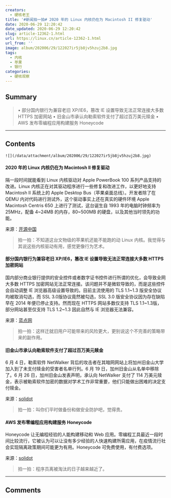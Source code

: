 ```yaml
---
creators:
  - 硬核老王
title: '#新闻拍一拍# 2020 年的 Linux 内核仍在为 Macintosh II 修复驱动'
date: 2020-06-29 12:20:42
date_updated: 2020-06-29 12:20:42
slug: article-12362-1.html
url: https://linux.cn/article-12362-1.html
url_from: ''
image: album/202006/29/122027ir5jb8jv5hzuj2b8.jpg
tags:
  - 内核
  - 苹果
  - 银行
categories:
  - 硬核观察
---
```


## Summary

> • 部分国内银行为兼容老旧 XP/IE6，篡改 IE 设置导致无法正常连接大多数 HTTPS 加密网站 • 旧金山市承认向勒索软件支付了超过百万美元赎金 • AWS 发布零编程应用构建服务 Honeycode

***

<!-- more -->

## Contents

`![](/data/attachment/album/202006/29/122027ir5jb8jv5hzuj2b8.jpg)`

#### 2020 年的 Linux 内核仍在为 Macintosh II 修复驱动

隔一段时间就能看到 Linux 内核驱动对 Apple PowerBook 100 系列产品支持的改进。Linux 内核正在对其驱动程序进行一些修复和改进工作，以更好地支持 Macintosh II 系统上的 Apple Desktop Bus（苹果桌面总线）。开发者除了在 QEMU 内对代码进行测试外，这个驱动事实上还在真实的硬件环境 Apple Macintosh Centris 650 上进行了测试，这台诞生自 1993 年的电脑时钟频率为 25MHz，配备 4~24MB 的内存，80~500MB 的硬盘，以及其他当时领先的功能。

来源：[开源中国](https://www.oschina.net/news/116784/2020-linux-macintosh-2-adb)

> 
> 拍一拍：不知道这台文物级的苹果机还能不能跑的动 Linux 内核。我觉得与其说这些内核驱动有用，感觉更像行为艺术。
> 
> 
> 

#### 部分国内银行为兼容老旧 XP/IE6，篡改 IE 设置导致无法正常连接大多数 HTTPS 加密网站

国内部分商业银行提供的安全控件或者数字证书控件进行所谓的优化，会导致全网大多数 HTTPS 加密网站无法正常连接。该问题并不是微软导致的，而是这些控件会自动调整 IE 浏览器高级设置导致的。目前主流使用的 TLS 1.1~1.3 版安全协议均被取消勾选，而 SSL 3.0版协议竟然被勾选，SSL 3.0 版安全协议因为存在缺陷早在 2014 年便已停止支持。然而现在 HTTPS 网站多数仅支持 TLS 1.1~1.3版，部分网站甚至仅支持 TLS 1.2~1.3 因此自然与 IE 浏览器无法兼容。

来源：[蓝点网](https://www.landiannews.com/archives/76100.html)

> 
> 拍一拍：这样迁就旧用户可能带来的风险更大，更别说这个不完善的策略带来的副作用。 
> 
> 
> 

#### 旧金山市承认向勒索软件支付了超过百万美元赎金

6 月 4 日，勒索软件 NetWalker 背后的攻击者在其暗网网站上将加州旧金山大学加入到了未支付赎金的受害者名单行列。6 月 19 日，加州旧金山从名单中移除了。6 月 26 日，加州旧金山发表声明，承认向 NetWalker 支付了 114 万美元赎金，表示被勒索软件加密的数据对学术工作非常重要，他们只能做出困难的决定支付赎金。

来源：[solidot](https://www.solidot.org/story?sid=64780)

> 
> 拍一拍：叫你们平时做备份和做安全防护吧，觉得贵。
> 
> 
> 

#### AWS 发布零编程应用构建服务 Honeycode

Honeycode 让无编程经验的人能构建移动和 Web 应用。零编程工具最近一段时间比较流行，它被认为可以让没有多少经验的人快速构建所需应用，在疫情流行社会实现隔离政策期间可能更为有用。Honeycode 可免费使用，有付费选项。

来源：[solidot](https://www.solidot.org/story?sid=64785)

> 
> 拍一拍：程序员离被淘汰的日子越来越近了。
> 
> 
>

***

## Comments
